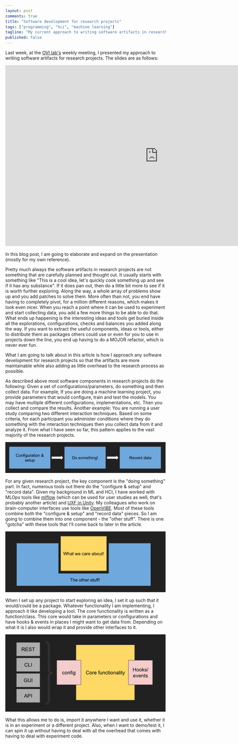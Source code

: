 ```yaml
---
layout: post
comments: true
title: "Software development for research projects"
tags: ["programming", "hci", "machine learning"]
tagline: "My current approach to writing software artifacts in research projects."
published: false
---
```


Last week, at the [OVI lab's](https://ovi.ok.ubc.ca) weekly meeting, I presented my approach to writing software artifacts for research projects. The slides are as follows:

<iframe src="https://docs.google.com/presentation/d/e/2PACX-1vQOGJDiY6Cqv7X7V9zSrrJh8CwMEVlHmlAZLX8ZUixo4PLwqI5kH8GSAtFQpP0Pcmi1-fuagcqAt58L/embed?start=false&loop=false&delayms=3000" frameborder="0" width="960" height="569" allowfullscreen="true" mozallowfullscreen="true" webkitallowfullscreen="true"></iframe>

In this blog post, I am going to elaborate and expand on the presentation (mostly for my own reference).

Pretty much always the software artifacts in research projects are not something that are carefully planned and thought out.
It usually starts with something like "This is a cool idea, let's quickly cook something up and see if it has any substance".
If it does pan out, then do a little bit more to see if it is worth further exploring.
Along the way, a whole array of problems show up and you add patches to solve them.
More often than not, you end have having to completely pivot, for a million different reasons, which makes it look even nicer.
When you reach a point where it can be used to experiment and start collecting data, you add a few more things to be able to do that.
What ends up happening is the interesting ideas and tools get buried inside all the explorations, configurations, checks and balances you added along the way.
If you want to extract the useful components, ideas or tools, either to distribute them as packages others could use or even for you to use in projects down the line, you end up having to do a MOJOR refactor, which is never ever fun.

What I am going to talk about in this article is how I approach any software development for research projects so that the artifacts are more maintainable while also adding as little overhead to the research process as possible.

As described above most software components in research projects do the following: Given a set of configurations/parameters, do something and then collect data.
For example, If you are doing a machine learning project, you provide parameters that would configure, train and test the models. 
You may have multiple different configurations, implementations, etc.
Then you collect and compare the results.
Another example: You are running a user study comparing two different interaction techniques.
Based on some criteria, for each participant you administer conditions where they do something with the interaction techniques then you collect data from it and analyze it.
From what I have seen so far, this pattern applies to the vast majority of the research projects.

![basic pipeline](/assets/2023-11-03/basic-pipeline.jpg) 

For any given research project, the key component is the "doing something" part.
In fact, numerous tools out there do the "configure & setup" and "record data".
Given my background in ML and HCI, I have worked with MLOps tools like [mlflow](https://mlflow.org) (which can be used for user studies as well, that's probably another article) and [UXF in Unity](https://github.com/immersivecognition/unity-experiment-framework).
My colleagues who work on brain-computer interfaces use tools like [OpenViBE](http://openvibe.inria.fr).
Most of these tools combine both the "configure & setup" and "record data" pieces. 
So I am going to combine them into one component - the "other stuff".
There is one "gotcha" with these tools that I'll come back to later in the article.

![Basic pipeline, combined other stuff](/assets/2023-11-03/basic-pipeline2.jpg)

When I set up any project to start exploring an idea, I set it up such that it would/could be a package.
Whatever functionality I am implementing, I approach it like developing a tool.
The core functionality is written as a function/class.
This core would take in parameters or configurations and have hooks & events in places I might want to get data from.
Depending on what it is I also would wrap it and provide other interfaces to it.

![Core functionality](/assets/2023-11-03/core-functionality.jpg)

What this allows me to do is, import it anywhere I want and use it, whether it is in an experiment or a different project.
Also, when I want to demo/test it, I can spin it up without having to deal with all the overhead that comes with having to deal with experiment code.
